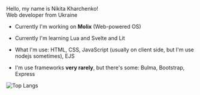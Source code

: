 Hello, my name is Nikita Kharchenko!
<br>
Web developer from Ukraine

   * Currently I'm working on **Molix** (Web-powered OS)

   * Currently I'm learning Lua and Svelte and Lit

   * What I'm use: HTML, CSS, JavaScript (usually on client side, but I'm use nodejs sometimes), EJS
   
   * I'm use frameworks **very rarely**, but there's some: Bulma, Bootstrap, Express
   

![Top Langs](https://github-readme-stats.vercel.app/api/top-langs/?username=marshallovski&layout=compact&theme=dark&count_private=false)

